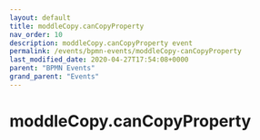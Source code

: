 ```yaml
---
layout: default
title: moddleCopy.canCopyProperty 
nav_order: 10
description: moddleCopy.canCopyProperty event
permalink: /events/bpmn-events/moddleCopy-canCopyProperty
last_modified_date: 2020-04-27T17:54:08+0000
parent: "BPMN Events"
grand_parent: "Events"
---
```


# moddleCopy.canCopyProperty
